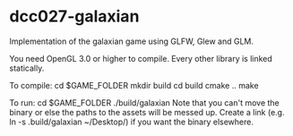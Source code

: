 # dcc027-galaxian
Implementation of the galaxian game using GLFW, Glew and GLM.

You need OpenGL 3.0 or higher to compile. Every other library is linked
statically.

To compile:
  cd $GAME\_FOLDER
  mkdir build
  cd build
  cmake ..
  make

To run:
  cd $GAME\_FOLDER
  ./build/galaxian
  Note that you can't move the binary or else the paths to the assets will be
  messed up. Create a link (e.g. ln -s .build/galaxian ~/Desktop/) if you want
  the binary elsewhere.
